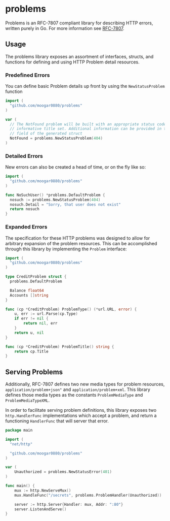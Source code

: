 # problems
Problems is an RFC-7807 compliant library for describing HTTP errors, written
purely in Go. For more information see [RFC-7807](https://tools.ietf.org/html/rfc7807).

## Usage
The problems library exposes an assortment of interfaces, structs, and functions
for defining and using HTTP Problem detail resources.

### Predefined Errors
You can define basic Problem details up front by using the `NewStatusProblem`
function

```go
import (
  "github.com/moogar0880/problems"
)

var (
  // The NotFound problem will be built with an appropriate status code and
  // informative title set. Additional information can be provided in the Detail
  // field of the generated struct
  NotFound = problems.NewStatusProblem(404)
)
```

### Detailed Errors
New errors can also be created a head of time, or on the fly like so:

```go
import (
  "github.com/moogar0880/problems"
)

func NoSuchUser() *problems.DefaultProblem {
  nosuch := problems.NewStatusProblem(404)
  nosuch.Detail = "Sorry, that user does not exist"
  return nosuch
}
```

### Expanded Errors
The specification for these HTTP problems was designed to allow for arbitrary
expansion of the problem resources. This can be accomplished through this
library by implementing the `Problem` interface:

```go
import (
  "github.com/moogar0880/problems"
)

type CreditProblem struct {
  problems.DefaultProblem

  Balance float64
  Accounts []string
}

func (cp *CreditProblem) ProblemType() (*url.URL, error) {
	u, err := url.Parse(cp.Type)
	if err != nil {
		return nil, err
	}
	return u, nil
}

func (cp *CreditProblem) ProblemTitle() string {
	return cp.Title
}
```

## Serving Problems
Additionally, RFC-7807 defines two new media types for problem resources,
`application/problem+json"` and `application/problem+xml`. This library defines
those media types as the constants `ProblemMediaType` and
`ProblemMediaTypeXML`.

In order to facilitate serving problem definitions, this library exposes two
`http.HandlerFunc` implementations which accept a problem, and return a
functioning `HandlerFunc` that will server that error.

```go
package main

import (
  "net/http"

  "github.com/moogar0880/problems"
)

var (
	Unauthorized = problems.NewStatusError(401)
)

func main() {
	mux := http.NewServeMux()
	mux.HandleFunc("/secrets", problems.ProblemHandler(Unauthorized))

	server := http.Server{Handler: mux, Addr: ":80"}
	server.ListenAndServe()
}
```
